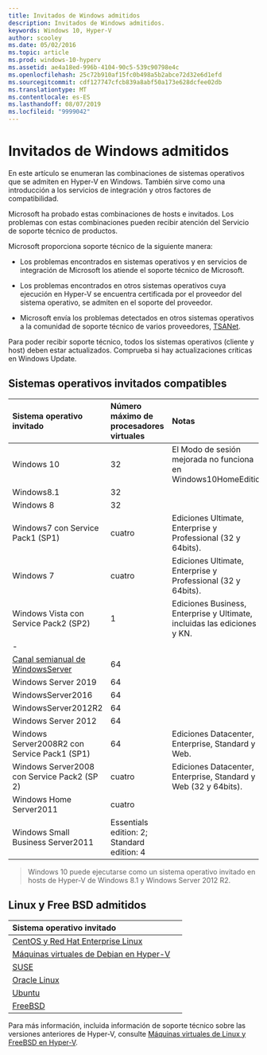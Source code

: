 ```yaml
---
title: Invitados de Windows admitidos
description: Invitados de Windows admitidos.
keywords: Windows 10, Hyper-V
author: scooley
ms.date: 05/02/2016
ms.topic: article
ms.prod: windows-10-hyperv
ms.assetid: ae4a18ed-996b-4104-90c5-539c90798e4c
ms.openlocfilehash: 25c72b910af15fc0b498a5b2abce72d32e6d1efd
ms.sourcegitcommit: cdf127747cfcb839a8abf50a173e628dcfee02db
ms.translationtype: MT
ms.contentlocale: es-ES
ms.lasthandoff: 08/07/2019
ms.locfileid: "9999042"
---
```

# <a name="supported-windows-guests"></a>Invitados de Windows admitidos

En este artículo se enumeran las combinaciones de sistemas operativos que se admiten en Hyper-V en Windows.  También sirve como una introducción a los servicios de integración y otros factores de compatibilidad.

Microsoft ha probado estas combinaciones de hosts e invitados.  Los problemas con estas combinaciones pueden recibir atención del Servicio de soporte técnico de productos.

Microsoft proporciona soporte técnico de la siguiente manera:

* Los problemas encontrados en sistemas operativos y en servicios de integración de Microsoft los atiende el soporte técnico de Microsoft.

* Los problemas encontrados en otros sistemas operativos cuya ejecución en Hyper-V se encuentra certificada por el proveedor del sistema operativo, se admiten en el soporte del proveedor.

* Microsoft envía los problemas detectados en otros sistemas operativos a la comunidad de soporte técnico de varios proveedores, [TSANet](http://www.tsanet.org/).

Para poder recibir soporte técnico, todos los sistemas operativos (cliente y host) deben estar actualizados.  Comprueba si hay actualizaciones críticas en Windows Update.

## <a name="supported-guest-operating-systems"></a>Sistemas operativos invitados compatibles

| Sistema operativo invitado |  Número máximo de procesadores virtuales | Notas |
|:-----|:-----|:-----|
| Windows 10 | 32 |El Modo de sesión mejorada no funciona en Windows10HomeEdition |
| Windows8.1 | 32 | |
| Windows 8 | 32 ||
| Windows7 con Service Pack1 (SP1) | cuatro | Ediciones Ultimate, Enterprise y Professional  (32 y 64bits). |
| Windows 7 | cuatro | Ediciones Ultimate, Enterprise y Professional  (32 y 64bits). |
| Windows Vista con Service Pack2 (SP2) | 1 | Ediciones Business, Enterprise y Ultimate, incluidas las ediciones N y KN. |
| - | | |
| [Canal semianual de WindowsServer](https://docs.microsoft.com/windows-server/get-started/semi-annual-channel-overview) | 64 | |
| Windows Server 2019 | 64 | |
| WindowsServer2016 | 64 | |
| WindowsServer2012R2 | 64 | |
| Windows Server 2012 | 64 | |
| Windows Server2008R2 con Service Pack1 (SP1) | 64 | Ediciones Datacenter, Enterprise, Standard y Web. |
| Windows Server2008 con Service Pack2 (SP 2) | cuatro | Ediciones Datacenter, Enterprise, Standard y Web (32 y 64bits). |
| Windows Home Server2011 | cuatro | |
| Windows Small Business Server2011 | Essentials edition: 2; Standard edition: 4 | |

> Windows 10 puede ejecutarse como un sistema operativo invitado en hosts de Hyper-V de Windows 8.1 y Windows Server 2012 R2.

## <a name="supported-linux-and-free-bsd"></a>Linux y Free BSD admitidos

| Sistema operativo invitado |  |
|:-----|:------|
| [CentOS y Red Hat Enterprise Linux](https://docs.microsoft.com/windows-server/virtualization/hyper-v/Supported-CentOS-and-Red-Hat-Enterprise-Linux-virtual-machines-on-Hyper-V) | |
| [Máquinas virtuales de Debian en Hyper-V](https://docs.microsoft.com/windows-server/virtualization/hyper-v/Supported-Debian-virtual-machines-on-Hyper-V) | |
| [SUSE](https://docs.microsoft.com/windows-server/virtualization/hyper-v/Supported-SUSE-virtual-machines-on-Hyper-V) | |
| [Oracle Linux](https://docs.microsoft.com/windows-server/virtualization/hyper-v/Supported-Oracle-Linux-virtual-machines-on-Hyper-V)  | |
| [Ubuntu](https://docs.microsoft.com/windows-server/virtualization/hyper-v/Supported-Ubuntu-virtual-machines-on-Hyper-V) | |
| [FreeBSD](https://docs.microsoft.com/windows-server/virtualization/hyper-v/Supported-FreeBSD-virtual-machines-on-Hyper-V) | |

Para más información, incluida información de soporte técnico sobre las versiones anteriores de Hyper-V, consulte [Máquinas virtuales de Linux y FreeBSD en Hyper-V](https://docs.microsoft.com/windows-server/virtualization/hyper-v/Supported-Linux-and-FreeBSD-virtual-machines-for-Hyper-V-on-Windows).
